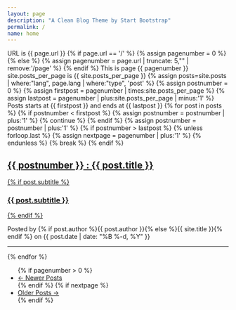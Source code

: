 ```yaml
---
layout: page
description: "A Clean Blog Theme by Start Bootstrap"
permalink: /
name: home
---
```


URL is {{ page.url }}
{% if page.url == '/' %}
{% assign pagenumber = 0 %}
{% else %}
{% assign pagenumber = page.url | truncate: 5,"" | remove:'/page' %}
{% endif %}
This is page {{ pagenumber }}
site.posts_per_page is {{ site.posts_per_page }}
{% assign posts=site.posts | where:"lang", page.lang | where:"type", 'post' %}
{% assign postnumber = 0 %}
{% assign firstpost = pagenumber | times:site.posts_per_page %}
{% assign lastpost = pagenumber | plus:site.posts_per_page | minus:'1' %}
Posts starts at {{ firstpost }} and ends at {{ lastpost }}
{% for post in posts %}
{% if postnumber < firstpost %}
{% assign postnumber = postnumber | plus:'1' %}
{% continue %}
{% endif %}
{% assign postnumber = postnumber | plus:'1' %}
{% if postnumber > lastpost %}
{% unless forloop.last %}
{% assign nextpage = pagenumber | plus:'1' %}
{% endunless %}
{% break %}
{% endif %}
<div class="post-preview">
    <a href="{{ post.url | prepend: site.baseurl }}">
        <h2 class="post-title">{{ postnumber }} : {{ post.title }}
        </h2>
        {% if post.subtitle %}
        <h3 class="post-subtitle">
            {{ post.subtitle }}
        </h3>
        {% endif %}
    </a>
    <p class="post-meta">Posted by {% if post.author %}{{ post.author }}{% else %}{{ site.title }}{% endif %} on {{ post.date | date: "%B %-d, %Y" }}</p>
</div>
<hr>
{% endfor %}
<!--
{% include list.html %}
-->

<!-- Pager -->
<ul class="pager">
    {% if pagenumber > 0 %}
    <li class="previous">
        <a href="{{ pagenumber | minus:'1' | prepend: '/page' | prepend: site.baseurl }}">&larr; Newer Posts</a>
    </li>
    {% endif %}
    {% if nextpage %}
    <li class="next">
        <a href="{{ nextpage | prepend: '/page' | prepend: site.basurl }}">Older Posts &rarr;</a>
    </li>
    {% endif %}
</ul>
